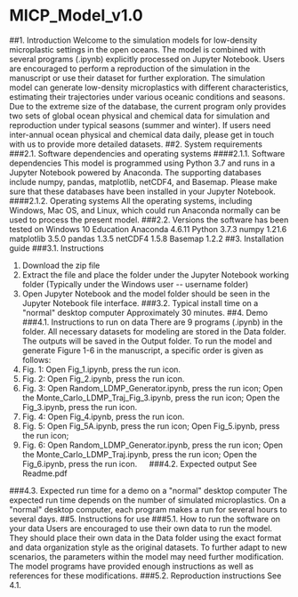 # MICP_Model_v1.0
##1. Introduction
Welcome to the simulation models for low-density microplastic settings in the open oceans.  The model is combined with several programs (.ipynb) explicitly processed on Jupyter Notebook.  Users are encouraged to perform a reproduction of the simulation in the manuscript or use their dataset for further exploration.  The simulation model can generate low-density microplastics with different characteristics, estimating their trajectories under various oceanic conditions and seasons.  Due to the extreme size of the database, the current program only provides two sets of global ocean physical and chemical data for simulation and reproduction under typical seasons (summer and winter).  If users need inter-annual ocean physical and chemical data daily, please get in touch with us to provide more detailed datasets. 
##2. System requirements
###2.1. Software dependencies and operating systems
####2.1.1. Software dependencies
This model is programmed using Python 3.7 and runs in a Jupyter Notebook powered by Anaconda. The supporting databases include numpy, pandas, matplotlib, netCDF4, and Basemap.  Please make sure that these databases have been installed in your Jupyter Notebook.
####2.1.2. Operating systems
All the operating systems, including Windows, Mac OS, and Linux, which could run Anaconda normally can be used to process the present model. 
###2.2. Versions the software has been tested on
Windows 10 Education
Anaconda 4.6.11
Python 3.7.3
numpy 1.21.6
matplotlib 3.5.0
pandas 1.3.5
netCDF4 1.5.8
Basemap 1.2.2
##3. Installation guide
###3.1. Instructions
1. Download the zip file
2. Extract the file and place the folder under the Jupyter Notebook working folder (Typically under the Windows user -- username folder)
3. Open Jupyter Notebook and the model folder should be seen in the Jupyter Notebook file interface.
###3.2. Typical install time on a "normal" desktop computer
Approximately 30 minutes.
##4. Demo
###4.1. Instructions to run on data
There are 9 programs (.ipynb) in the folder.  All necessary datasets for modeling are stored in the Data folder.  The outputs will be saved in the Output folder.  To run the model and generate Figure 1-6 in the manuscript, a specific order is given as follows:
1. Fig. 1: Open Fig_1.ipynb, press the run icon.
2. Fig. 2: Open Fig_2.ipynb, press the run icon.
3. Fig. 3: Open Random_LDMP_Generator.ipynb, press the run icon; 
    Open the  Monte_Carlo_LDMP_Traj_Fig_3.ipynb, press the run icon;
    Open the  Fig_3.ipynb, press the run icon.
4. Fig. 4: Open Fig_4.ipynb, press the run icon.
5. Fig. 5: Open Fig_5A.ipynb, press the run icon;
                Open Fig_5.ipynb, press the run icon;
6. Fig. 6:    Open Random_LDMP_Generator.ipynb, press the run icon; 
    Open the  Monte_Carlo_LDMP_Traj.ipynb, press the run icon;
    Open the  Fig_6.ipynb, press the run icon.
 
###4.2. Expected output
See Readme.pdf
 
###4.3. Expected run time for a demo on a "normal" desktop computer
The expected run time depends on the number of simulated microplastics.  On a "normal" desktop computer, each program makes a run for several hours to several days.
##5. Instructions for use
###5.1. How to run the software on your data
Users are encouraged to use their own data to run the model.  They should place their own data in the Data folder using the exact format and data organization style as the original datasets.  To further adapt to new scenarios, the parameters within the model may need further modification.  The model programs have provided enough instructions as well as references for these modifications.
###5.2. Reproduction instructions
See 4.1.
 
